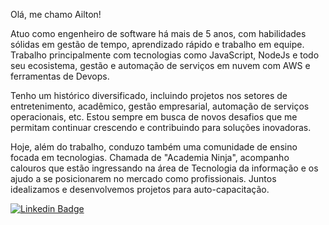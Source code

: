 Olá, me chamo Ailton!

Atuo como engenheiro de software há mais de 5 anos, com habilidades sólidas em gestão de tempo, aprendizado rápido e trabalho em equipe. Trabalho principalmente com tecnologias como JavaScript, NodeJs e todo seu ecosistema, gestão e automação de serviços em nuvem com AWS e ferramentas de Devops.

Tenho um histórico diversificado, incluindo projetos nos setores de entretenimento, acadêmico, gestão empresarial, automação de serviços operacionais, etc. Estou sempre em busca de novos desafios que me permitam continuar crescendo e contribuindo para soluções inovadoras.

Hoje, além do trabalho, conduzo também uma comunidade de ensino focada em tecnologias. Chamada de "Academia Ninja", acompanho calouros que estão ingressando na área de Tecnologia da informação e os ajudo a se posicionarem no mercado como profissionais. Juntos idealizamos e desenvolvemos projetos para auto-capacitação.

[![Linkedin Badge](https://img.shields.io/badge/-LinkedIn-blue?style=flat-square&logo=Linkedin&logoColor=white&link=https://www.linkedin.com/in/ailton-loures)](https://www.linkedin.com/in/ailton-loures)

